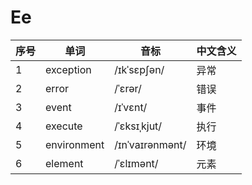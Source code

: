 # Ee

| 序号 | 单词          | 音标              | 中文含义 |
|----|-------------|-----------------|------|
| 1  | exception   | /ɪkˈsɛpʃən/     | 异常   |
| 2  | error       | /ˈɛrər/         | 错误   |
| 3  | event       | /ɪˈvɛnt/        | 事件   |
| 4  | execute     | /ˈɛksɪˌkjut/    | 执行   |
| 5  | environment | /ɪnˈvaɪrənmənt/ | 环境   |
| 6  | element     | /ˈɛlɪmənt/      | 元素   |
